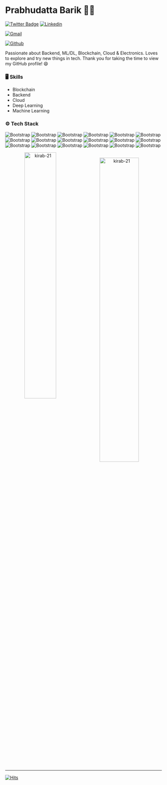 # Prabhudatta Barik ✌🏼

[![Twitter Badge](https://img.shields.io/badge/-Twitter-1da1f2?labelColor=1da1f2&logo=twitter&logoColor=white&link=https://twitter.com/https://x.com/prxbhxd)](https://twitter.com/https://x.com/prxbhxd)
[![Linkedin](https://img.shields.io/badge/-LinkedIn-blue?style=flat&logo=Linkedin&logoColor=white)](https://www.linkedin.com/in/www.linkedin.com/in/prabhudatta21/)

[![Gmail](https://img.shields.io/badge/-Gmail-c14438?style=flat&logo=Gmail&logoColor=white)](mailto:thexas21@gmail.com)

[![Github](https://img.shields.io/github/followers/kirab-21?label=Follow&style=social)](https://github.com/kirab-21)


Passionate about Backend, ML/DL, Blockchain, Cloud & Electronics. Loves to explore and try new things in tech.
Thank you for taking the time to view my GitHub profile! 😄


### 🖥 Skills

- Blockchain
- Backend
- Cloud
- Deep Learning
- Machine Learning
### ⚙️ Tech Stack

![Bootstrap](https://img.shields.io/badge/-C-05122A?style=for-the-badge&logo=C&color=353535) ![Bootstrap](https://img.shields.io/badge/-cpp-05122A?style=for-the-badge&logo=cpp&color=353535) ![Bootstrap](https://img.shields.io/badge/-Python-05122A?style=for-the-badge&logo=Python&color=353535) ![Bootstrap](https://img.shields.io/badge/-Javascript-05122A?style=for-the-badge&logo=Javascript&color=353535) ![Bootstrap](https://img.shields.io/badge/-Typescript-05122A?style=for-the-badge&logo=Typescript&color=353535) ![Bootstrap](https://img.shields.io/badge/-Node.js-05122A?style=for-the-badge&logo=Node.js&color=353535) ![Bootstrap](https://img.shields.io/badge/-express-05122A?style=for-the-badge&logo=express&color=353535) ![Bootstrap](https://img.shields.io/badge/-React-05122A?style=for-the-badge&logo=React&color=353535) ![Bootstrap](https://img.shields.io/badge/-Docker-05122A?style=for-the-badge&logo=Docker&color=353535) ![Bootstrap](https://img.shields.io/badge/-Kubernetes-05122A?style=for-the-badge&logo=Kubernetes&color=353535) ![Bootstrap](https://img.shields.io/badge/-Linux-05122A?style=for-the-badge&logo=Linux&color=353535) ![Bootstrap](https://img.shields.io/badge/-AWS-05122A?style=for-the-badge&logo=AWS&color=353535) ![Bootstrap](https://img.shields.io/badge/-Git-05122A?style=for-the-badge&logo=Git&color=353535) ![Bootstrap](https://img.shields.io/badge/-MongoDB-05122A?style=for-the-badge&logo=MongoDB&color=353535) ![Bootstrap](https://img.shields.io/badge/-MySQL-05122A?style=for-the-badge&logo=MySQL&color=353535) ![Bootstrap](https://img.shields.io/badge/-PostgreSQL-05122A?style=for-the-badge&logo=PostgreSQL&color=353535) ![Bootstrap](https://img.shields.io/badge/-Flask-05122A?style=for-the-badge&logo=Flask&color=353535) ![Bootstrap](https://img.shields.io/badge/-Django-05122A?style=for-the-badge&logo=Django&color=353535)

<div align="center">
  <img width="45%" align="left" src="https://github-readme-stats.vercel.app/api/top-langs?username=kirab-21&show_icons=true&locale=en&layout=compact" alt="kirab-21" />
</div>
<br>
<div align= "center">
  <img width="50%"  src="https://github-readme-streak-stats.herokuapp.com/?user=kirab-21&" alt="kirab-21" />
</div>


---
[![Hits](https://hits.seeyoufarm.com/api/count/incr/badge.svg?url=https%3A%2F%2Fgithub.com%2Fkirab-21%2Fkirab-21&count_bg=%2379C83D&title_bg=%23555555&icon=&icon_color=%23E7E7E7&title=Profile+Views&edge_flat=false)](https://hits.seeyoufarm.com)
